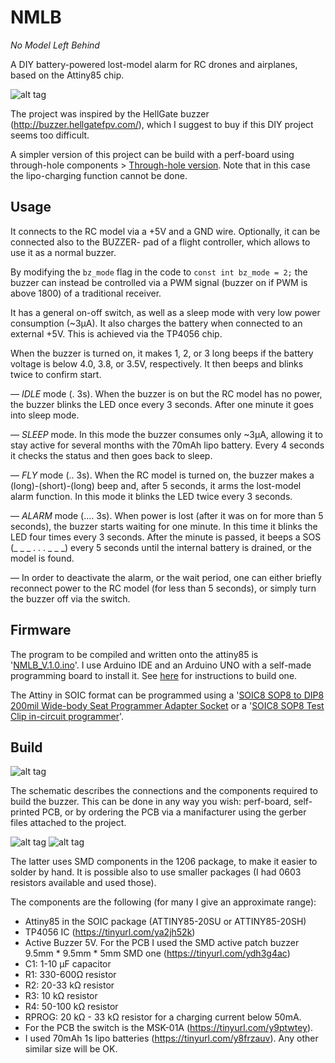 # NMLB
*No Model Left Behind*

A DIY battery-powered lost-model alarm for RC drones and airplanes, based on the Attiny85 chip.

![alt tag](../master/NMLB_finished.jpg)

The project was inspired by the HellGate buzzer (http://buzzer.hellgatefpv.com/), which I suggest to buy if this DIY project seems too difficult.

A simpler version of this project can be build with a perf-board using through-hole components > [Through-hole version](../master/BUILD_noCH.md). Note that in this case the lipo-charging function cannot be done.

Usage
--------------

It connects to the RC model via a +5V and a GND wire.
Optionally, it can be connected also to the BUZZER- pad of a flight controller, which allows to use it as a normal buzzer.

By modifying the `bz_mode` flag in the code to `const int bz_mode = 2;` the buzzer can instead be controlled via a PWM signal (buzzer on if PWM is above 1800) of a traditional receiver.


It has a general on-off switch, as well as a sleep mode with very low power consumption (~3μA). It also charges the battery when connected to an external +5V. This is achieved via the TP4056 chip. 

When the buzzer is turned on, it makes 1, 2, or 3 long beeps if the battery voltage is below 4.0, 3.8, or 3.5V, respectively. It then beeps and blinks twice to confirm start.

— *IDLE* mode (. 3s). When the buzzer is on but the RC model has no power, the buzzer blinks the LED once every 3 seconds. After one minute it goes into sleep mode.

— *SLEEP* mode. In this mode the buzzer consumes only ~3μA, allowing it to stay active for several months with the 70mAh lipo battery. Every 4 seconds it checks the status and then goes back to sleep.

— *FLY* mode (.. 3s). When the RC model is turned on, the buzzer makes a (long)-(short)-(long) beep and, after 5 seconds,  it arms the lost-model alarm function. In this mode it blinks the LED twice every 3 seconds.

— *ALARM* mode (.... 3s). When power is lost (after it was on for more than 5 seconds), the buzzer starts waiting for one minute. In this time it blinks the LED four times every 3 seconds.
After the minute is passed, it beeps a SOS (_ _ _   . . .   _ _ _) every 5 seconds until the internal battery is drained, or the model is found.

— In order to deactivate the alarm, or the wait period, one can either briefly reconnect power to the RC model (for less than 5 seconds), or simply turn the buzzer off via the switch.


Firmware
--------------

The program to be compiled and written onto the attiny85 is '[NMLB_V.1.0.ino](https://github.com/DavidMarzocca/NMLB/blob/master/NMLB_V.1.0.ino)'.
I use Arduino IDE and an Arduino UNO with a self-made programming board to install it.
See [here](https://www.instructables.com/id/Program-an-ATtiny-with-Arduino/) for instructions to build one.

The Attiny in SOIC format can be programmed using a '[SOIC8 SOP8 to DIP8 200mil Wide-body Seat Programmer Adapter Socket](https://tinyurl.com/y9wba9u6') or a '[SOIC8 SOP8 Test Clip in-circuit programmer](https://tinyurl.com/yawm7v8t)'.

Build
--------------

![alt tag](../master/Schematic_NMLB-V1.0.png)

The schematic describes the connections and the components required to build the buzzer.
This can be done in any way you wish: perf-board, self-printed PCB, or by ordering the PCB via a manifacturer using the gerber files attached to the project.

![alt tag](../master/NMLB_PCB_top.png)
![alt tag](../master/NMLB_PCB_bottom.png)

The latter uses SMD components in the 1206 package, to make it easier to solder by hand. It is possible also to use smaller packages (I had 0603 resistors available and used those).


The components are the following (for many I give an approximate range):


- Attiny85 in the SOIC package (ATTINY85-20SU or ATTINY85-20SH)
- TP4056 IC (https://tinyurl.com/ya2jh52k)
- Active Buzzer 5V. For the PCB I used the SMD active patch buzzer 9.5mm * 9.5mm * 5mm SMD one (https://tinyurl.com/ydh3g4ac)
- C1: 1-10 μF capacitor
- R1: 330-600Ω resistor
- R2: 20-33 kΩ resistor
- R3: 10 kΩ resistor
- R4: 50-100 kΩ resistor
- RPROG: 20 kΩ - 33 kΩ resistor for a charging current below 50mA.
- For the PCB the switch is the MSK-01A (https://tinyurl.com/y9ptwtey).
- I used 70mAh 1s lipo batteries (https://tinyurl.com/y8frzauv). Any other similar size will be OK.
